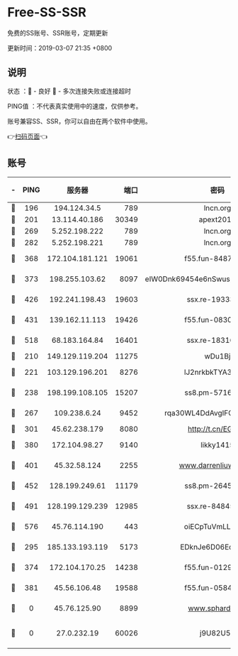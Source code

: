 # Free-SS-SSR

免费的SS账号、SSR账号，定期更新

更新时间：2019-03-07 21:35 +0800

## 说明

状态     ：🙂 - 良好 🙁 - 多次连接失败或连接超时

PING值   ：不代表真实使用中的速度，仅供参考。

账号兼容SS、SSR，你可以自由在两个软件中使用。

👉[扫码页面](https://liesauer.github.io/Free-SS-SSR/)👈

## 账号

|-|PING|服务器|端口|密码|加密方式|区域|
|:----:|:----:|:-----:|-----:|:----:|:----:|:----:|
|🙂|196|194.124.34.5|789|lncn.org|rc4|JP|
|🙂|201|13.114.40.186|30349|apext2019|chacha20|JP|
|🙂|269|5.252.198.222|789|lncn.org|rc4|JP|
|🙂|282|5.252.198.221|789|lncn.org|rc4|JP|
|🙂|368|172.104.181.121|19061|f55.fun-84870600|aes-256-cfb|SG|
|🙂|373|198.255.103.62|8097|eIW0Dnk69454e6nSwuspv9DmS201tQ0D|aes-256-cfb|US|
|🙂|426|192.241.198.43|19603|ssx.re-19333093|aes-256-cfb|US|
|🙂|431|139.162.11.113|19426|f55.fun-08309291|aes-256-cfb|SG|
|🙂|518|68.183.164.84|16401|ssx.re-18316811|aes-256-cfb|US|
|🙂|210|149.129.119.204|11275|wDu1Bj|rc4-md5|HK|
|🙂|221|103.129.196.201|8276|lJ2nrkbkTYA30wv0|aes-256-cfb|US|
|🙂|238|198.199.108.105|15207|ss8.pm-57164721|aes-256-cfb|US|
|🙂|267|109.238.6.24|9452|rqa30WL4DdAvgIFG6Fs3znzTa|aes-256-cfb|FR|
|🙂|301|45.62.238.179|8080|http://t.cn/EGJIyrl|rc4-md5|CA|
|🙂|380|172.104.98.27|9140|likky1415|aes-256-cfb|JP|
|🙂|401|45.32.58.124|2255|www.darrenliuwei.com|aes-256-cfb|JP|
|🙂|452|128.199.249.61|11179|ss8.pm-26454231|aes-256-cfb|SG|
|🙂|491|128.199.129.239|12985|ssx.re-84845857|aes-256-cfb|SG|
|🙂|576|45.76.114.190|443|oiECpTuVmLLxk4Ts|aes-256-cfb|AU|
|🙁|295|185.133.193.119|5173|EDknJe6D06EoWDaw|aes-256-cfb|US|
|🙁|374|172.104.170.25|14238|f55.fun-01292218|aes-256-cfb|SG|
|🙁|381|45.56.106.48|19588|f55.fun-05844532|aes-256-cfb|US|
|🙁|0|45.76.125.90|8899|www.sphard.com|aes-256-cfb|AU|
|🙁|0|27.0.232.19|60026|j9U82U53|xchacha20-ietf-poly1305|HK|
